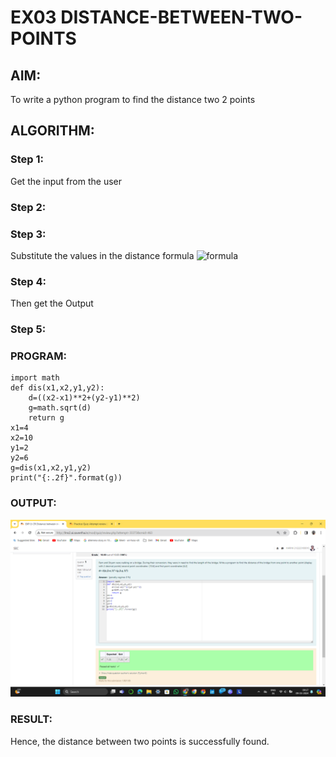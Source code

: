 # EX03 DISTANCE-BETWEEN-TWO-POINTS

## AIM:
To write a python program to find the distance two 2 points
## ALGORITHM:
### Step 1: 
Get the input from the user

### Step 2: 
### Step 3: 
Substitute the values in the distance formula  ![formula](/formula.JPG)

### Step 4: 
Then get the Output

### Step 5: 
### PROGRAM:


`````
import math
def dis(x1,x2,y1,y2):
    d=((x2-x1)**2+(y2-y1)**2) 
    g=math.sqrt(d)
    return g
x1=4
x2=10
y1=2
y2=6
g=dis(x1,x2,y1,y2)
print("{:.2f}".format(g))
`````

### OUTPUT:
![alt text](distance.png)

### RESULT:
Hence, the distance between two points is successfully found.
